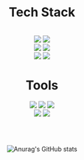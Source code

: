<!--기술스택-->
<div align = "center">
  <h1 align = "center"> Tech Stack </h1> </br>
  <img src="https://img.shields.io/badge/dotnet-512BD4?style=for-the-badge&logo=nodedotjs&logoColor=FFF"/>  <img src="https://img.shields.io/badge/C%23-512BD4?style=for-the-badge&logo=nodedotjs&logoColor=FFF/"> </br>
  <img src="https://img.shields.io/badge/Javascript-F7DF1E?style=for-the-badge&logo=javascript&logoColor=FFF"/> <img src="https://img.shields.io/badge/nodedotjs-5FA04E?style=for-the-badge&logo=nodedotjs&logoColor=FFF"/> </br>
  <img src="https://img.shields.io/badge/Oracle-F80000?style=for-the-badge&logo=oracle&logoColor=FFF"/> <img src="https://img.shields.io/badge/postgresql-4169E1?style=for-the-badge&logo=oracle&logoColor=FFF"/> </br>
</div>

<!--사용 툴&DevOps-->
<div align = "center">
  <h1 align = "center"> Tools </h1>  
  <img src = "https://img.shields.io/badge/git-F05033.svg?style=for-the-badge&logo=git&logoColor=white" />
  <img src = "https://img.shields.io/badge/github-181717.svg?style=for-the-badge&logo=github&logoColor=white" /> 
  <img src = "https://img.shields.io/badge/Team%20Foundation-black.svg?style=for-the-badge&logo=Team%20Foundation&logoColor=FFF" />
</br>
  <img src = "https://img.shields.io/badge/Visual Stduio-blue.svg?style=for-the-badge&logo=visualstduio&logoColor=white" />
  <img src = "https://img.shields.io/badge/VS%20Code-22ABF3.svg?style=for-the-badge&logo=visual-studio-code&logoColor=white" />
  
</div>

<div align = "center">
  
</br></br>
  
![Anurag's GitHub stats](https://github-readme-stats.vercel.app/api?username=kdh94kor&show_icons=true&theme=aura_dark)

</div>
